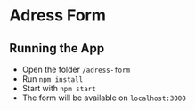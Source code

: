 # Adress Form
## Running the App

- Open the folder `/adress-form`
- Run `npm install`
- Start with `npm start`
- The form will be available on `localhost:3000`
